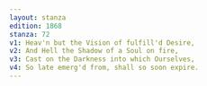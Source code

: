 ```yaml
---
layout: stanza
edition: 1868
stanza: 72
v1: Heav'n but the Vision of fulfill'd Desire,
v2: And Hell the Shadow of a Soul on fire,
v3: Cast on the Darkness into which Ourselves,
v4: So late emerg'd from, shall so soon expire.
---
```

